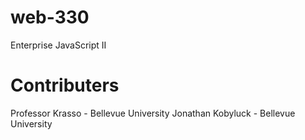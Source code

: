 # web-330
Enterprise JavaScript II

# Contributers
Professor Krasso - Bellevue University 
Jonathan Kobyluck - Bellevue University